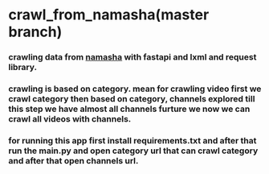# crawl_from_namasha(master branch)

### crawling data from [namasha](https://www.namasha.com/)  with fastapi and lxml and request library.
### crawling is based on category. mean for crawling video first we crawl category then based on category, channels explored till this step we have almost all channels furture we now we can crawl all videos with channels.

### for running this app first install requirements.txt and after that run the main.py and open category url that can crawl category and after that open channels url.

